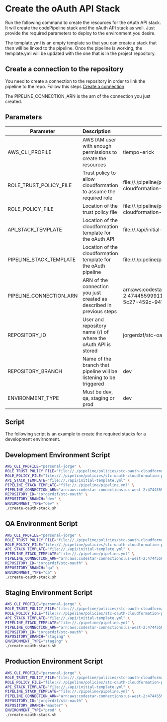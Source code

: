 # Create the oAuth API Stack

Run the following command to create the resources for the oAuth API stack. It will create the codePipeline stack and the oAuth API stack as well. Just provide the required parameters to deploy to the environment you desire.

The template.yml is an empty template so that you can create a stack that then will be linked to the pipeline. Once the pipeline is working, the template.yml will be updated with the one that is in the project repository.

## Create a connection to the repository

You need to create a connection to the repository in order to link the pipeline to the repo. Follow this steps [Create a connection](https://docs.aws.amazon.com/dtconsole/latest/userguide/connections-create.html)

The PIPELINE_CONNECTION_ARN is the arn of the connection you just created.

## Parameters

| Parameter               | Description                                                                     | Example                                                                                             |
| ----------------------- | :------------------------------------------------------------------------------ | --------------------------------------------------------------------------------------------------- |
| AWS_CLI_PROFILE         | AWS IAM user with enough permissions to create the resources                    | tiempo-erick                                                                                        |
| ROLE_TRUST_POLICY_FILE  | Trust policy to allow cloudformation to assume the required role                | file://./pipeline/policies/stc-oauth-cloudformation-trust-policy.json                               |
| ROLE_POLICY_FILE        | Location of the trust policy file                                               | file://./pipeline/policies/stc-oauth-cloudformation-policy.json                                     |
| API_STACK_TEMPLATE      | Location of the cloudformation template for the oAuth API                       | file://./api/initial-template.yml                                                                   |
| PIPELINE_STACK_TEMPLATE | Location of the cloudformation template for the oAuth pipeline                  | file://./pipeline/pipeline.yml                                                                      |
| PIPELINE_CONNECTION_ARN | ARN of the connection you just created as described in previous steps           | arn:aws:codestar-connections:us-west-2:474455999118:connection/4b0f8c65-5c27-459c-9477-bb87f7bb0114 |
| REPOSITORY_ID           | User and repository name (<user>/<repository>) of where the oAuth API is stored | jorgerdzf/stc-oauth                                                                                 |
| REPOSITORY_BRANCH       | Name of the branch that pipeline will be listening to be triggered              | dev                                                                                                 |
| ENVIRONMENT_TYPE        | Must be dev, qa, staging or prod                                                | dev                                                                                                 |

## Script

The following script is an example to create the required stacks for a development envirnoment.

## Development Environment Script

```bash
AWS_CLI_PROFILE="personal-jorge" \
ROLE_TRUST_POLICY_FILE="file://./pipeline/policies/stc-oauth-cloudformation-trust-policy.json" \
ROLE_POLICY_FILE="file://./pipeline/policies/stc-oauth-cloudformation-policy.json" \
API_STACK_TEMPLATE="file://./api/initial-template.yml" \
PIPELINE_STACK_TEMPLATE="file://./pipeline/pipeline.yml" \
PIPELINE_CONNECTION_ARN="arn:aws:codestar-connections:us-west-2:474455999118:connection/4b0f8c65-5c27-459c-9477-bb87f7bb0114" \
REPOSITORY_ID="jorgerdzf/stc-oauth" \
REPOSITORY_BRANCH="dev" \
ENVIRONMENT_TYPE="dev" \
./create-oauth-stack.sh
```

## QA Environment Script

```bash
AWS_CLI_PROFILE="personal-jorge" \
ROLE_TRUST_POLICY_FILE="file://./pipeline/policies/stc-oauth-cloudformation-trust-policy.json" \
ROLE_POLICY_FILE="file://./pipeline/policies/stc-oauth-cloudformation-policy.json" \
API_STACK_TEMPLATE="file://./api/initial-template.yml" \
PIPELINE_STACK_TEMPLATE="file://./pipeline/pipeline.yml" \
PIPELINE_CONNECTION_ARN="arn:aws:codestar-connections:us-west-2:474455999118:connection/4b0f8c65-5c27-459c-9477-bb87f7bb0114" \
REPOSITORY_ID="jorgerdzf/stc-oauth" \
REPOSITORY_BRANCH="qa" \
ENVIRONMENT_TYPE="qa" \
./create-oauth-stack.sh
```

## Staging Environment Script

```bash
AWS_CLI_PROFILE="personal-jorge" \
ROLE_TRUST_POLICY_FILE="file://./pipeline/policies/stc-oauth-cloudformation-trust-policy.json" \
ROLE_POLICY_FILE="file://./pipeline/policies/stc-oauth-cloudformation-policy.json" \
API_STACK_TEMPLATE="file://./api/initial-template.yml" \
PIPELINE_STACK_TEMPLATE="file://./pipeline/pipeline.yml" \
PIPELINE_CONNECTION_ARN="arn:aws:codestar-connections:us-west-2:474455999118:connection/4b0f8c65-5c27-459c-9477-bb87f7bb0114" \
REPOSITORY_ID="jorgerdzf/stc-oauth" \
REPOSITORY_BRANCH="staging" \
ENVIRONMENT_TYPE="staging" \
./create-oauth-stack.sh
```

## Production Environment Script

```bash
AWS_CLI_PROFILE="personal-jorge" \
ROLE_TRUST_POLICY_FILE="file://./pipeline/policies/stc-oauth-cloudformation-trust-policy.json" \
ROLE_POLICY_FILE="file://./pipeline/policies/stc-oauth-cloudformation-policy.json" \
API_STACK_TEMPLATE="file://./api/initial-template.yml" \
PIPELINE_STACK_TEMPLATE="file://./pipeline/pipeline.yml" \
PIPELINE_CONNECTION_ARN="arn:aws:codestar-connections:us-west-2:474455999118:connection/4b0f8c65-5c27-459c-9477-bb87f7bb0114" \
REPOSITORY_ID="jorgerdzf/stc-oauth" \
REPOSITORY_BRANCH="master" \
ENVIRONMENT_TYPE="prod" \
./create-oauth-stack.sh
```
